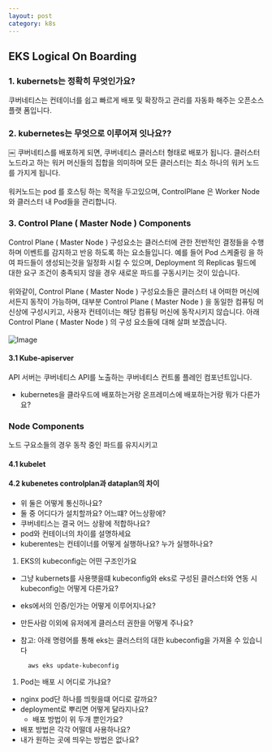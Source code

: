 ```yaml
---
layout: post
category: k8s
---
```


## EKS Logical On Boarding
### 1. kubernets는 정확히 무엇인가요?
쿠버네티스는 컨테이너를 쉽고 빠르게 배포 및 확장하고 관리를 자동화 해주는 오픈소스 플랫 폼입니다. 



### 2. kubernetes는 무엇으로 이루어져 잇나요??
￼	쿠버네티스를 배포하게 되면, 쿠버네티스 클러스터 형태로 배포가 됩니다. 
	클러스터 노드라고 하는 워커 머신들의 집합을 의미하며 모든 클러스터는 최소 하나의 워커 노드를 가지게 됩니다.  
	</br>
	워커노드는 pod 를 호스팅 하는 목적을 두고있으며, ControlPlane 은 Worker Node 와 클러스터 내 Pod들을 관리합니다.


### 3. Control Plane ( Master Node ) Components  

Control Plane ( Master Node ) 구성요소는 클러스터에 관한 전반적인 결정들을 수행하며 이벤트를 감지하고 반응 하도록 하는 요소들입니다.
예를 들어 Pod 스케줄링 을 하여 파드들이 생성되는것을 일정화 시킬 수 있으며, Deployment 의 Replicas 필드에 대한 요구 조건이 충족되지 않을 경우 새로운 파드를 구동시키는 것이 있습니다. 
</br></br>
위와같이, Control Plane ( Master Node ) 구성요소들은 클러스터 내 어떠한 머신에서든지 동작이 가능하며, 대부분 Control Plane ( Master Node ) 을 동일한 컴퓨팅 머신상에 구성시키고, 사용자 컨테이너는 해당 컴퓨팅 머신에 동작시키지 않습니다.
아래 Control Plane ( Master Node ) 의 구성 요소들에 대해 살펴 보겠습니다. 
</br></br>
	![Image](https://github.com/user-attachments/assets/bb9d1dd2-c72f-4719-8df1-9bf214486441)

#### 3.1 Kube-apiserver
API 서버는 쿠버네티스 API를 노출하는 쿠버네티스 컨트롤 플레인 컴포넌트입니다. 

- kubernetes을 클라우드에 배포하는거랑 온프레미스에 배포하는거랑 뭐가 다른가요?


### Node Components
노드 구요소들의 경우 동작 중인 파드를 유지시키고
#### 4.1 kubelet 
#### 4.2 kubenetes controlplan과 dataplan의 차이
- 위 둘은 어떻게 통신하나요?
- 둘 중 어디다가 설치할까요? 어느떄? 어느상황에?
- 쿠버네티스는 결국 어느 상황에 적합하나요?
- pod와 컨테이너의 차이를 설명하세요
- kuberentes는 컨테이너를 어떻게 실행하나요? 누가 실행하나요?

1. EKS의 kubeconfig는 어떤 구조인가요
- 그냥 kubernets를 사용햇을떄 kubeconfig와 eks로 구성된 클러스터와 연동 시 kubeconfig는 어떻게 다른가요?
- eks에서의 인증/인가는 어떻게 이루어지나요?
- 만든사람 이외에 유저에게 클러스터 권한을 어떻게 주나요?
- 참고: 아래 명령어를 통해 eks는 클러스터의 대한 kubeconfig을 가져올 수 있습니다

		aws eks update-kubeconfig

1. Pod는 배포 시 어디로 가냐요?
- nginx pod단 하나를 띄웟을떄 어디로 갈까요?
- deployment로 뿌리면 어떻게 달라지나요?
    - 배포 방법이 위 두개 뿐인가요?
- 배포 방법은 각각 어떨데 사용하나요?
- 내가 원하는 곳에 띄우는 방법은 없나요?
